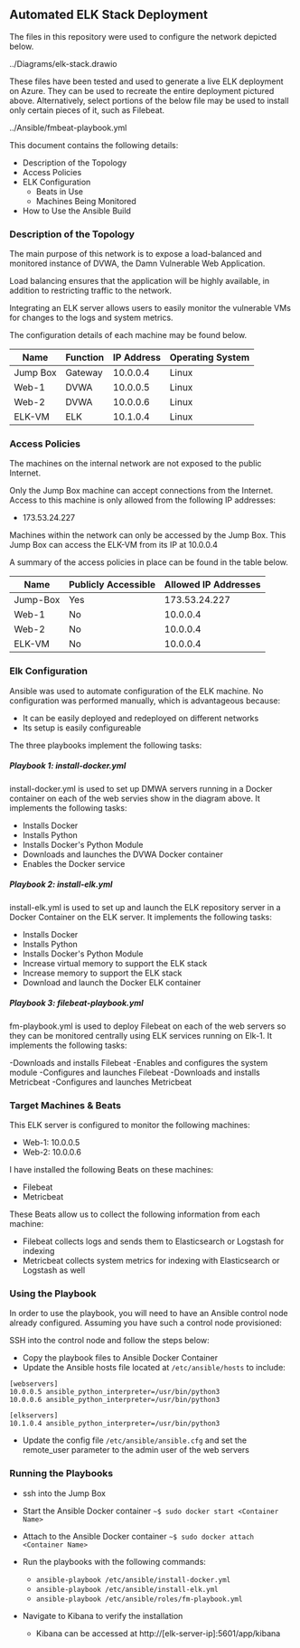## Automated ELK Stack Deployment

The files in this repository were used to configure the network depicted below.

../Diagrams/elk-stack.drawio

These files have been tested and used to generate a live ELK deployment on Azure. They can be used to recreate the entire deployment pictured above. Alternatively, select portions of the below file may be used to install only certain pieces of it, such as Filebeat.

../Ansible/fmbeat-playbook.yml

This document contains the following details:
- Description of the Topology
- Access Policies
- ELK Configuration
  - Beats in Use
  - Machines Being Monitored
- How to Use the Ansible Build


### Description of the Topology

The main purpose of this network is to expose a load-balanced and monitored instance of DVWA, the Damn Vulnerable Web Application.

Load balancing ensures that the application will be highly available, in addition to restricting traffic to the network.

Integrating an ELK server allows users to easily monitor the vulnerable VMs for changes to the logs and system metrics.

The configuration details of each machine may be found below.

| Name     | Function | IP Address | Operating System |
|----------|----------|------------|------------------|
| Jump Box | Gateway  | 10.0.0.4   | Linux            |
| Web-1    | DVWA     | 10.0.0.5   | Linux            |
| Web-2    | DVWA     | 10.0.0.6   | Linux            |
| ELK-VM   | ELK      | 10.1.0.4   | Linux            |

### Access Policies

The machines on the internal network are not exposed to the public Internet. 

Only the Jump Box machine can accept connections from the Internet. Access to this machine is only allowed from the following IP addresses:
- 173.53.24.227

Machines within the network can only be accessed by the Jump Box. This Jump Box can access the ELK-VM from its IP at 10.0.0.4

A summary of the access policies in place can be found in the table below.

| Name     | Publicly Accessible | Allowed IP Addresses |
|----------|---------------------|----------------------|
| Jump-Box | Yes                 | 173.53.24.227        |
| Web-1    | No                  | 10.0.0.4             |
| Web-2    | No                  | 10.0.0.4             |
| ELK-VM   | No                  | 10.0.0.4             |

### Elk Configuration

Ansible was used to automate configuration of the ELK machine. No configuration was performed manually, which is advantageous because:
- It can be easily deployed and redeployed on different networks
- Its setup is easily configureable

The three playbooks implement the following tasks:

##### Playbook 1: install-docker.yml

install-docker.yml is used to set up DMWA servers running in a Docker container on each of the web servies show in the diagram above. It implements the following tasks:

- Installs Docker
- Installs Python
- Installs Docker's Python Module
- Downloads and launches the DVWA Docker container
- Enables the Docker service

##### Playbook 2: install-elk.yml

install-elk.yml is used to set up and launch the ELK repository server in a Docker Container on the ELK server. It implements the following tasks:

- Installs Docker
- Installs Python
- Installs Docker's Python Module
- Increase virtual memory to support the ELK stack
- Increase memory to support the ELK stack
- Download and launch the Docker ELK container

##### Playbook 3: filebeat-playbook.yml

fm-playbook.yml is used to deploy Filebeat on each of the web servers so they can be monitored centrally using ELK services running on Elk-1. It implements the following tasks:

-Downloads and installs Filebeat
-Enables and configures the system module
-Configures and launches Filebeat
-Downloads and installs Metricbeat
-Configures and launches Metricbeat

### Target Machines & Beats
This ELK server is configured to monitor the following machines:
- Web-1: 10.0.0.5
- Web-2: 10.0.0.6

I have installed the following Beats on these machines:
- Filebeat
- Metricbeat

These Beats allow us to collect the following information from each machine:
- Filebeat collects logs and sends them to Elasticsearch or Logstash for indexing
- Metricbeat collects system metrics for indexing with Elasticsearch or Logstash as well

### Using the Playbook
In order to use the playbook, you will need to have an Ansible control node already configured. Assuming you have such a control node provisioned: 

SSH into the control node and follow the steps below:
- Copy the playbook files to Ansible Docker Container
- Update the Ansible hosts file located at `/etc/ansible/hosts` to include:
```
[webservers]
10.0.0.5 ansible_python_interpreter=/usr/bin/python3
10.0.0.6 ansible_python_interpreter=/usr/bin/python3

[elkservers]
10.1.0.4 ansible_python_interpreter=/usr/bin/python3
```
- Update the config file `/etc/ansible/ansible.cfg` and set the remote_user parameter to the admin user of the web servers

### Running the Playbooks
- ssh into the Jump Box
- Start the Ansible Docker container `~$ sudo docker start <Container Name>`
- Attach to the Ansible Docker container `~$ sudo docker attach <Container Name>`
- Run the playbooks with the following commands:
	 -	`ansible-playbook /etc/ansible/install-docker.yml`
	 -	`ansible-playbook /etc/ansible/install-elk.yml`
	 -	`ansible-playbook /etc/ansible/roles/fm-playbook.yml`

- Navigate to Kibana to verify the installation
	-	Kibana can be accessed at http://[elk-server-ip]:5601/app/kibana
